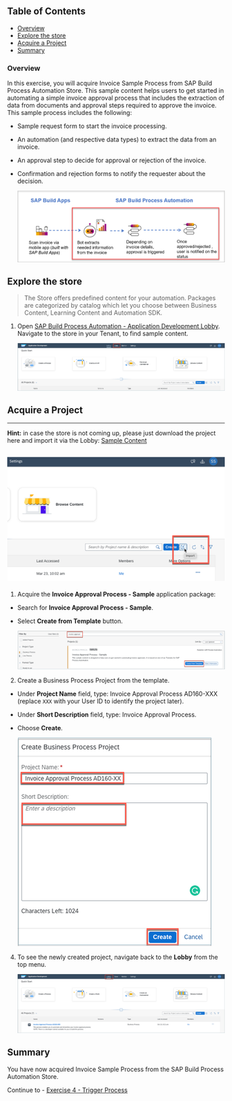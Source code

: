 ## Table of Contents
 - [Overview](#section1)
 - [Explore the store](#section2)
 - [Acquire a Project](#section3)
 - [Summary](#summary)


### Overview <a name="section1"></a>

In this exercise, you will  acquire Invoice Sample Process from SAP Build Process Automation Store.
This sample content helps users to get started in automating a simple invoice approval process that includes the extraction of data from documents and approval steps required to approve the invoice.
This sample process includes the following:
- Sample request form to start the invoice processing.
- An automation (and respective data types) to extract the data from an invoice.
- An approval step to decide for approval or rejection of the invoice.
- Confirmation and rejection forms to notify the requester about the decision.

    ![Process](./images/BusinessProcess.png)

## Explore the store <a name="section2"></a>

>The Store offers predefined content for your automation. Packages are categorized by catalog which let you choose between Business Content, Learning Content and Automation SDK.

1. Open [SAP Build Process Automation - Application Development Lobby](https://lcnc-roadshow-applicationdevelopment.lcnc.cfapps.eu10.hana.ondemand.com/lobby).
  Navigate to the store in your Tenant, to find sample content.

    ![03](./images/001.png)

## Acquire a Project <a name="section3"></a>

-------
**Hint:** in case the store is not coming up, please just download the project here and import it via the Lobby: [Sample Content](https://github.com/SAP-samples/process-automation-enablement/blob/main/Workshops/DSAG%202023/exercises/3_ImportSampleProcess/Invoice%20Approval%20Process%20-%20Sample%20Copy%201.mtar)

![03](./images/import.png)
------
1. Acquire the **Invoice Approval Process - Sample** application package:

  - Search for **Invoice Approval Process - Sample**.
  - Select **Create from Template** button.

    ![03](./images/002.png)

2.	Create a Business Process Project from the template.

  - Under **Project Name** field, type: Invoice Approval Process AD160-XXX (replace `XXX` with your User ID to identify the project later).
  - Under **Short Description** field, type: Invoice Approval Process.
  - Choose **Create**.

    ![03](./images/003.png)

4. To see the newly created project, navigate back to the **Lobby** from the top menu.

    ![03](./images/004.png)

## Summary<a name="summary"></a>

You have now acquired Invoice Sample Process from the SAP Build Process Automation Store.

Continue to - [Exercise 4 - Trigger Process](../4_TriggerProcess/Readme.md)
